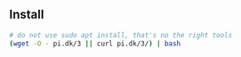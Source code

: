 
## Install
```bash
# do not use sudo apt install, that's no the right tools
(wget -O - pi.dk/3 || curl pi.dk/3/) | bash
```